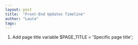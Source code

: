 ```yaml
---
layout: post
title:  "Front-End Updates Timeline"
author: "Laura"
tags: 
---
```


1. Add page title variable
	$PAGE_TITLE = 'Specific page title';
